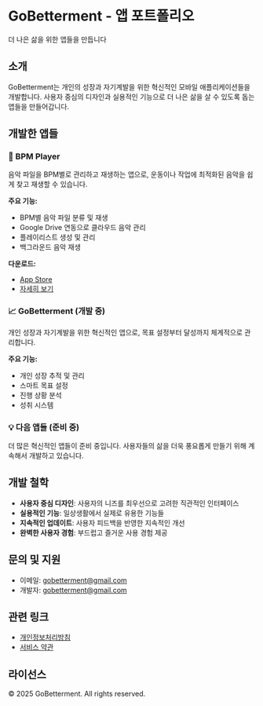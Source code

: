 # GoBetterment - 앱 포트폴리오

더 나은 삶을 위한 앱들을 만듭니다

## 소개

GoBetterment는 개인의 성장과 자기계발을 위한 혁신적인 모바일 애플리케이션들을 개발합니다. 사용자 중심의 디자인과 실용적인 기능으로 더 나은 삶을 살 수 있도록 돕는 앱들을 만들어갑니다.

## 개발한 앱들

### 🎵 BPM Player

음악 파일을 BPM별로 관리하고 재생하는 앱으로, 운동이나 작업에 최적화된 음악을 쉽게 찾고 재생할 수 있습니다.

**주요 기능:**

- BPM별 음악 파일 분류 및 재생
- Google Drive 연동으로 클라우드 음악 관리
- 플레이리스트 생성 및 관리
- 백그라운드 음악 재생

**다운로드:**

- [App Store](https://apps.apple.com/app/id6748600608)
- [자세히 보기](apps/bpmplayer/)

### 📈 GoBetterment (개발 중)

개인 성장과 자기계발을 위한 혁신적인 앱으로, 목표 설정부터 달성까지 체계적으로 관리합니다.

**주요 기능:**

- 개인 성장 추적 및 관리
- 스마트 목표 설정
- 진행 상황 분석
- 성취 시스템

### 💡 다음 앱들 (준비 중)

더 많은 혁신적인 앱들이 준비 중입니다. 사용자들의 삶을 더욱 풍요롭게 만들기 위해 계속해서 개발하고 있습니다.

## 개발 철학

- **사용자 중심 디자인**: 사용자의 니즈를 최우선으로 고려한 직관적인 인터페이스
- **실용적인 기능**: 일상생활에서 실제로 유용한 기능들
- **지속적인 업데이트**: 사용자 피드백을 반영한 지속적인 개선
- **완벽한 사용자 경험**: 부드럽고 즐거운 사용 경험 제공

## 문의 및 지원

- 이메일: gobetterment@gmail.com
- 개발자: gobetterment@gmail.com

## 관련 링크

- [개인정보처리방침](privacy.html)
- [서비스 약관](terms.html)

## 라이선스

© 2025 GoBetterment. All rights reserved.
